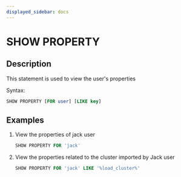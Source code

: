 ```yaml
---
displayed_sidebar: docs
---
```


# SHOW PROPERTY

## Description

This statement is used to view the user's properties

Syntax:

```sql
SHOW PROPERTY [FOR user] [LIKE key]
```

## Examples

1. View the properties of jack user

    ```sql
    SHOW PROPERTY FOR 'jack'
    ```

2. View the properties related to the cluster imported by Jack user

    ```sql
    SHOW PROPERTY FOR 'jack' LIKE '%load_cluster%'
    ```
